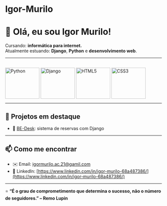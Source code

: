 # Igor-Murilo
# 👋 Olá, eu sou Igor Murilo!

Cursando: **informática para internet.**<br>
Atualmente estuando: **Django**, **Python** e **desenvolvimento web**.

---


<div style="display: inline_block"><br>
  <img align="center" alt="Python" height="100" width="110" src="https://cdn.jsdelivr.net/gh/devicons/devicon/icons/python/python-original.svg">
  <img align="center" alt="Django" height="100" width="110" src="https://cdn.jsdelivr.net/gh/devicons/devicon/icons/django/django-plain.svg">
  <img align="center" alt="HTML5" height="100" width="110" src="https://cdn.jsdelivr.net/gh/devicons/devicon/icons/html5/html5-original.svg">
  <img align="center" alt="CSS3" height="100" width="110" src="https://cdn.jsdelivr.net/gh/devicons/devicon/icons/css3/css3-original.svg">
</div>

---

## 💼 Projetos em destaque
- 🧩 [BE-Desk](https://github.com/WilliannyLima/BE-Desk): sistema de reservas com Django  


---

## 📫 Como me encontrar
- ✉️ Email: [igormurilo.ac.21@gamil.com](mailto:igormurilo.ac.21@gmail.com)
- 💼 LinkedIn: [https://www.linkedin.com/in/igor-murilo-68a487386/](https://www.linkedin.com/in/igor-murilo-68a487386/)


---

⭐ **“É o grau de comprometimento que determina o sucesso, não o número de seguidores.” – Remo Lupin**
